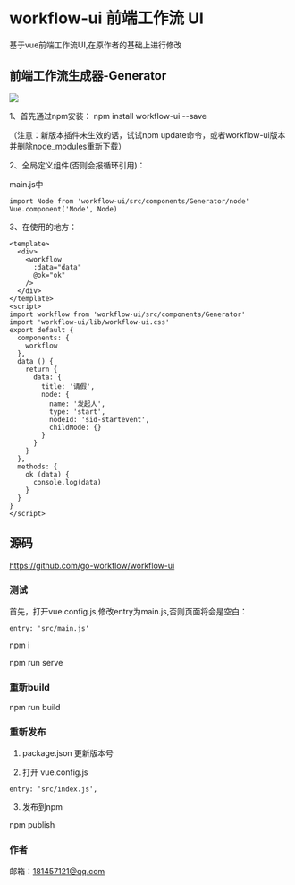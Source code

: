 # workflow-ui 前端工作流 UI

基于vue前端工作流UI,在原作者的基础上进行修改

## 前端工作流生成器-Generator

<img src="./doc/img/workflow-ui.png"/>

1、首先通过npm安装： npm install workflow-ui --save

（注意：新版本插件未生效的话，试试npm update命令，或者workflow-ui版本并删除node_modules重新下载）

2、全局定义组件(否则会报循环引用)：

main.js中

```
import Node from 'workflow-ui/src/components/Generator/node'
Vue.component('Node', Node)
```

3、在使用的地方：

```
<template>
  <div>
    <workflow
      :data="data"
      @ok="ok"
    />
  </div>
</template>
<script>
import workflow from 'workflow-ui/src/components/Generator'
import 'workflow-ui/lib/workflow-ui.css'
export default {
  components: {
    workflow
  },
  data () {
    return {
      data: {
        title: '请假',
        node: {
          name: '发起人',
          type: 'start',
          nodeId: 'sid-startevent',
          childNode: {}
        }
      }
    }
  },
  methods: {
    ok (data) {
      console.log(data)
    }
  }
}
</script>
```

## 源码 

https://github.com/go-workflow/workflow-ui


### 测试

首先，打开vue.config.js,修改entry为main.js,否则页面将会是空白：

```
entry: 'src/main.js'
```

npm i

npm run serve

### 重新build

npm run build

### 重新发布

1. package.json 更新版本号

2. 打开 vue.config.js

```
entry: 'src/index.js',
```

3. 发布到npm

npm publish


### 作者

邮箱：181457121@qq.com









